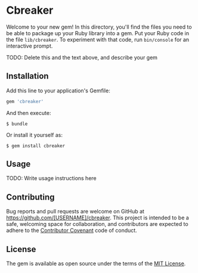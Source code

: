 # Cbreaker

Welcome to your new gem! In this directory, you'll find the files you need to be able to package up your Ruby library into a gem. Put your Ruby code in the file `lib/cbreaker`. To experiment with that code, run `bin/console` for an interactive prompt.

TODO: Delete this and the text above, and describe your gem

## Installation

Add this line to your application's Gemfile:

```ruby
gem 'cbreaker'
```

And then execute:

    $ bundle

Or install it yourself as:

    $ gem install cbreaker

## Usage

TODO: Write usage instructions here


## Contributing

Bug reports and pull requests are welcome on GitHub at https://github.com/[USERNAME]/cbreaker. This project is intended to be a safe, welcoming space for collaboration, and contributors are expected to adhere to the [Contributor Covenant](contributor-covenant.org) code of conduct.


## License

The gem is available as open source under the terms of the [MIT License](http://opensource.org/licenses/MIT).

